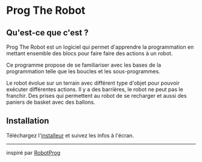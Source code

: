 # Prog The Robot
## Qu'est-ce que c'est ?

Prog The Robot est un logiciel qui permet d'apprendre la programmation en mettant ensemble des blocs pour faire faire des actions à un robot.

Ce programme propose de se familiariser avec les bases de la programmation telle que les boucles et les sous-programmes.

Le robot évolue sur un terrain avec différent type d'objet pour pouvoir exécuter différentes actions. Il y a des barrières, le robot ne peut pas le franchir. Des prises qui permettent au robot de se recharger et aussi des paniers de basket avec des ballons.

## Installation
Téléchargez l'[installeur](https://github.com/JolanAklin/Prog-The-Robot-Installer/releases/latest) et suivez les infos à l'écran.

---

inspiré par [RobotProg](http://www.physicsbox.com/indexrobotprogfr.html)
